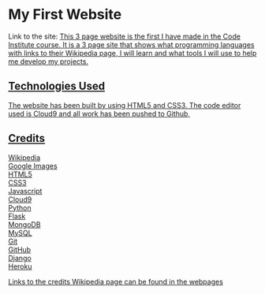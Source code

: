 # My First Website

Link to the site: <a href="https://dbyrne87.github.io/myfirstwebsite/index.html" target="_blank">
This 3 page website is the first I have made in the Code Institute course.
It is a 3 page site that shows what programming languages with links to their Wikipedia page, I will learn and what tools I will use to help me develop my projects.

## Technologies Used

The website has been built by using HTML5 and CSS3.
The code editor used is Cloud9 and all work has been pushed to Github, <a href="https://github.com/dbyrne87/myfirstwebsite" target="_blank">

## Credits

Wikipedia<br>
Google Images<br>
HTML5<br>
CSS3<br>
Javascript<br>
Cloud9<br>
Python<br>
Flask<br>
MongoDB<br>
MySQL<br>
Git<br>
GitHub<br>
Django<br>
Heroku<br>

Links to the credits Wikipedia page can be found in the webpages